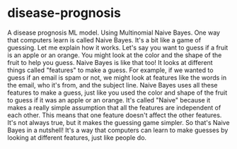 # disease-prognosis
A disease prognosis ML model.
Using Multinomial Naive Bayes.
One way that computers learn is called Naive Bayes. It's a bit like a game of guessing. Let me explain how it works.
Let's say you want to guess if a fruit is an apple or an orange. You might look at the color and the shape of the fruit to help you guess.
Naive Bayes is like that too! It looks at different things called "features" to make a guess. For example, if we wanted to guess if an email is spam or not, we might look at features like the words in the email, who it's from, and the subject line.
Naive Bayes uses all these features to make a guess, just like you used the color and shape of the fruit to guess if it was an apple or an orange.
It's called "Naive" because it makes a really simple assumption that all the features are independent of each other. This means that one feature doesn't affect the other features. It's not always true, but it makes the guessing game simpler.
So that's Naive Bayes in a nutshell! It's a way that computers can learn to make guesses by looking at different features, just like people do.
